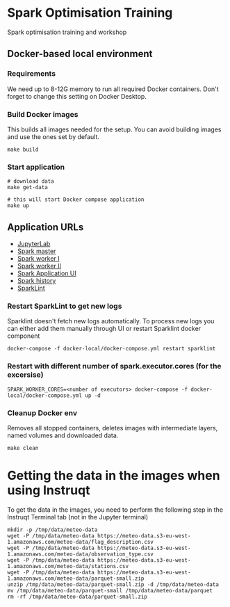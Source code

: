# Spark Optimisation Training
Spark optimisation training and workshop

## Docker-based local environment

### Requirements
We need up to 8-12G memory to run all required Docker containers. Don't forget to change this setting on Docker Desktop.

### Build Docker images
This builds all images needed for the setup. You can avoid building images and use the ones set by default.
```
make build
```

### Start application
```
# download data
make get-data

# this will start Docker compose application
make up
```

## Application URLs

- [JupyterLab](http://localhost:8888)
- [Spark master](http://localhost:8080/home)
- [Spark worker I](http://localhost:8081)
- [Spark worker II](http://localhost:8082)
- [Spark Application UI](http://localhost:4040)
- [Spark history](http://localhost:18080)
- [SparkLint](http://localhost:23763)

### Restart SparkLint to get new logs
Sparklint doesn't fetch new logs automatically. To process new logs you can either add them manually through UI or restart Sparklint docker component
```
docker-compose -f docker-local/docker-compose.yml restart sparklint
```

### Restart with different number of spark.executor.cores (for the excersise)
```
SPARK_WORKER_CORES=<number of executors> docker-compose -f docker-local/docker-compose.yml up -d
```

### Cleanup Docker env
Removes all stopped containers, deletes images with intermediate layers, named volumes and downloaded data.
```
make clean
```

# Getting the data in the images when using Instruqt

To get the data in the images, you need to perform the following step in the Instruqt Terminal tab (not in the Jupyter terminal)

```
mkdir -p /tmp/data/meteo-data
wget -P /tmp/data/meteo-data https://meteo-data.s3-eu-west-1.amazonaws.com/meteo-data/flag_description.csv
wget -P /tmp/data/meteo-data https://meteo-data.s3-eu-west-1.amazonaws.com/meteo-data/observation_type.csv
wget -P /tmp/data/meteo-data https://meteo-data.s3-eu-west-1.amazonaws.com/meteo-data/stations.csv
wget -P /tmp/data/meteo-data https://meteo-data.s3-eu-west-1.amazonaws.com/meteo-data/parquet-small.zip
unzip /tmp/data/meteo-data/parquet-small.zip -d /tmp/data/meteo-data
mv /tmp/data/meteo-data/parquet-small /tmp/data/meteo-data/parquet
rm -rf /tmp/data/meteo-data/parquet-small.zip
```
